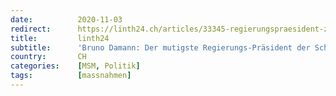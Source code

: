 ```yaml
---
date:          2020-11-03
redirect:      https://linth24.ch/articles/33345-regierungspraesident-zeigt-mut-linke-fordern-ruecktritt
title:         linth24
subtitle:      'Bruno Damann: Der mutigste Regierungs-Präsident der Schweiz!'
country:       CH
categories:    [MSM, Politik]
tags:          [massnahmen]
---
```

